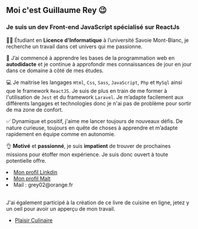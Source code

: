 <h2>Moi c'est <strong>Guillaume Rey</strong> 😉</h2>

<h3>Je suis un dev Front-end JavaScript spécialisé sur <strong>ReactJs</strong></h3>

<p>👨‍🎓 Étudiant en <strong>Licence d'Informatique</strong> à l’université Savoie Mont-Blanc, je recherche un travail dans cet univers qui me passionne.</p>

<p>🚀 J’ai commencé à apprendre les bases de la programmation web en <strong>autodidacte</strong> et je continue à approfondir mes connaissances de jour en jour dans ce domaine à côté de mes études.</p>

<p>💻 Je maitrise les langages <code>Html</code>, <code>Css</code>, <code>Sass</code>, <code>JavaScript</code>, <code>Php</code> et <code>MySql</code> ainsi que le framework <code>ReactJS</code>. Je suis de plus en train de me former à l'utilisation de <code>Jest</code> et du framework <code>Laravel</code>. Je m’adapte facilement aux différents langages et technologies donc je n'ai pas de problème pour sortir de ma zone de confort.</p>

<p>✅ Dynamique et positif, j'aime me lancer toujours de nouveaux défis. De nature curieuse, toujours en quête de choses à apprendre et m’adapte rapidement en équipe comme en autonomie.</p>

<p>👌 <strong>Motivé</strong> et <strong>passionné</strong>, je suis <strong>impatient</strong> de trouver de prochaines missions pour étoffer mon expérience.  Je suis donc ouvert à toute potentielle offre.</p

<ul>
  <li><a href='https://www.linkedin.com/in/guillaume-rey-190822231'>Mon profil Linkdin</a></li>
  <li><a href='https://www.malt.fr/profile/guillaumerey?overview=true'>Mon profil Malt</a></li>
  <li>Mail : grey02@orange.fr</li>
</ul>

<br>

<p>J'ai également participé à la création de ce livre de cuisine en ligne, jetez y un oeil pour avoir un apperçu de mon travail.</p>

<ul>
  <li><a href='https://www.plaisir-culinaire.fr'>Plaisir Culinaire</a></li>
</ul>
